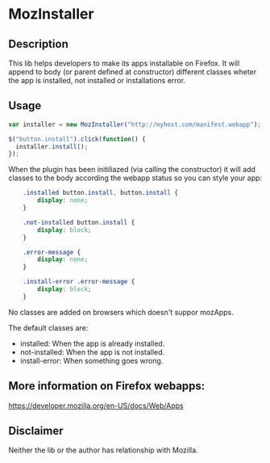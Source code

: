 MozInstaller
============

Description
-----------
This lib helps developers to make its apps installable on Firefox.
It will append to body (or parent defined at constructor) different classes
wheter the app is installed, not installed or installations error.

Usage
-----

```javascript
var installer = new MozInstaller("http://myhost.com/manifest.webapp");

$("button.install").click(function() {
  installer.install();
});
```

When the plugin has been initiliazed (via calling the constructor) it will add classes to the     body according the webapp status so you can style your app:

```css
    .installed button.install, button.install {
        display: none;
    }

    .not-installed button.install {
        display: block;
    }

    .error-message {
        display: none;
    }

    .install-error .error-message {
        display: block;
    }
```

No classes are added on browsers which doesn't suppor mozApps.
    
The default classes are:

- installed: When the app is already installed.
- not-installed: When the app is not installed.
- install-error: When something goes wrong.



More information on Firefox webapps:
------------------------------------

https://developer.mozilla.org/en-US/docs/Web/Apps

Disclaimer
----------

Neither the lib or the author has relationship with Mozilla.
